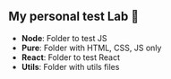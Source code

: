 ## My personal test Lab 🧪

* **Node**: Folder to test JS
* **Pure**: Folder with HTML, CSS, JS only
* **React**: Folder to test React
* **Utils**: Folder with utils files